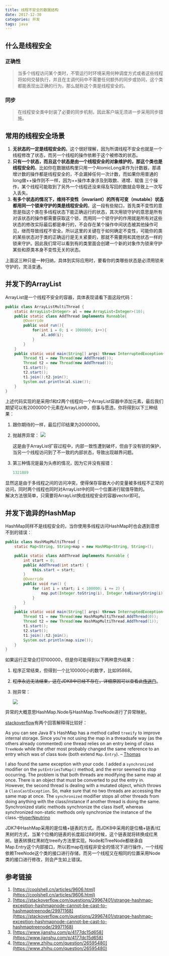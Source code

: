 ```yaml
---
title: 线程不安全的数据结构
date: 2017-12-30 
categories: 并发
tags: java
---
```


## 什么是线程安全

### 正确性

> 当多个线程访问某个类时，不管运行时环境采用何种调度方式或者这些线程将如何交替执行，并且在主调代码中不需要任何额外的同步或协同，这个类都能表现出正确的行为，那么就称这个类是线程安全的。

### 同步

> 在线程安全类中封装了必要的同步机制，因此客户端无须进一步采用同步措施。

<escape><!--more--></escape>
## 常用的线程安全场景

1. **无状态的一定是线程安全的**。这个很好理解，因为所谓线程不安全也就是一个线程修改了状态，而另一个线程的操作依赖于这个被修改的状态。
2. **只有一个状态，而且这个状态是由一个线程安全的对象维护的，那这个类也是线程安全的**。比如你在数据结构里只用一个AtomicLong来作为计数器，那递增计数的操作都是线程安全的，不会漏掉任何一次计数，而如果你用普通的long做++操作则不一样，因为++操作本身涉及到取数、递增、赋值 三个操作，某个线程可能取到了另外一个线程还没来得及写回的数就会导致上一次写入丢失。
3. **有多个状态的情况下，维持不变性（invariant）的所有可变（mutable）状态都用同一个锁来守护的类是线程安全的**。这一段有些拗口，首先类不变性的意思是指这个类在多线程状态下能正确运行的状态，其次用锁守护的意思是所有对该状态的操作都需要获取这个锁，而用同一个锁守护的作用就是所有对这些状态的修改实际最后都是串行的，不会存在某个操作中间状态被其他操作可见，继而导致线程不安全。所以这里的关键在于如何确定不变性，可能你的类的某些状态对于类的正确运行是无关紧要的，那就不需要用和其他状态一样的锁来守护。因此我们常可以看到有的类里面会创建一个新的对象作为锁来守护某些和原类本身不变性无关的状态。

上面这三种只是一种归纳，具体到实际应用时，要看你的类哪些状态是必须用锁来守护的，灵活变通。

## 并发下的ArrayList

ArrayList是一个线程不安全的容器，具体表现请看下面这段代码：

```java
public class ArrayListMultiThread {
    static ArrayList<Integer> al = new ArrayList<Integer>(10);
    public static class AddThread implements Runnable{
        @Override
        public void run(){
            for(int i = 0; i < 1000000; i++){
                al.add(i);
            }
        }
    }
    public static void main(String[] args) throws InterruptedException{
        Thread t1 = new Thread(new AddThread());
        Thread t2 = new Thread(new AddThread());
        t1.start();
        t2.start();
        t1.join();t2.join();
        System.out.println(al.size());
    }
}
```

上述代码实现的是采用t1和t2两个线程向一个ArrayList容器中添加元素，最后我们期望可以有2000000个元素在ArrayList中，但事与愿违，你将得到以下三种结果：

1. 跟你期待的一样，最后打印结果为2000000。

2. 抛越界异常：
   ![](http://p158wkz8m.bkt.clouddn.com/arraylistUnsafe.PNG)

   这是由于ArrayList扩容过程中，内部一致性遭到破坏，但由于没有锁的保护，当另一个线程访问到了不一致的内部状态，导致出现越界问题。

3. 第三种情况是最为头疼的情况，因为它并没有报错：

   ```java
   1321889
   ```

显然这是由于多线程之间的访问冲突，使得保存容器大小的变量被多线程不正常的访问，同时两个线程也同时对ArrayList中的同一个位置进行赋值导致的。<escape><br></escape>
解决方法很简单，只需要将ArrayList换成线程安全的容器vector即可。

##  并发下诡异的HashMap

HashMap同样不是线程安全的，当你使用多线程访问HashMap时也会遇到意想不到的错误：

```java
public class HashMapMultiThread {
    static Map<String, String>map = new HashMap<String, String>();

    public static class AddThread implements Runnable {
        int start = 0;
        public AddThread(int start) {
            this.start = start;
        }
        @Override
        public void run() {
            for (int i = start; i < 100000; i += 2) {
                map.put(Integer.toString(i), Integer.toBinaryString(i));
            }
        }
    }
    public static void main(String[] args) throws InterruptedException{
        Thread t1 = new Thread(new HashMapMultiThread.AddThread(0));
        Thread t2 = new Thread(new HashMapMultiThread.AddThread(1));
        t1.start();
        t2.start();
        t1.join();t2.join();
        System.out.println(map.size());
    }
}
```

如果运行正常会打印100000，但是你可能得到以下两种意外结果：

1. 程序正常结束，但得到一个比100000小的数字，比如95868。

2. ~~程序永远无法结束，这在JDK8中已经不存在，详细原因可以查看此[传送门](https://coolshell.cn/articles/9606.html)~~。

3. 抛异常：

   ![](http://p158wkz8m.bkt.clouddn.com/hashMapUnsafe.PNG)

异常的大概意思HashMap.Node与HashMap.TreeNode进行了异常映射。

[stackoverflow](https://stackoverflow.com/questions/29967401/strange-hashmap-exception-hashmapnode-cannot-be-cast-to-hashmaptreenode/29971168)有两个回答解释得比较好：

As you can see Java 8's HashMap has a method called `treeify` to improve internal storage. Since you're not using the map in a threadsafe way (as the others already commented) one thread relies on an entry being of class `TreeNode` while the other most probably changed the same reference to an entry which was of class `Node` (both extend `Map.Entry`). – [Thomas](https://stackoverflow.com/users/637853/thomas)

I also found the same exception with your code. I added a `synchronized` modifier on the `putEntriesToMap()` method, and the error seemed to stop occurring. The problem is that both threads are modifying the same map at once. There is an object that must be converted to put the entry in. However, the second thread is dealing with a mutated object, which throws a `ClassCastException`. So, make sure that no two threads are accessing the same map at once. The `synchronized` modifier stops all other threads from doing anything with the class/instance if another thread is doing the same. Synchronized static methods synchronize the class itself, whereas synchronized non-static methods only synchronize the instance of the class.–[HyperNeutrino](https://stackoverflow.com/users/8200485/hyperneutrino)

JDK7中HashMap采用的是位桶+链表的方式。而JDK8中采用的是位桶+链表/红黑树的方式，当某个位桶的链表的长度超过8的时候，这个链表就将转换成红黑树。链表转换红黑树在treeify方法里实现。Node和TreeNode都继承自Map.Entry这个内部接口，所以若map在线程非安全的情况下进行操作，一个线程依赖TreeNode这个类的接口进行存储，而另一个线程又在相同的位置采用Node类的接口进行修改，则会产生如上错误。

## 参考链接

1. [https://coolshell.cn/articles/9606.html](https://coolshell.cn/articles/9606.html)
2. [https://stackoverflow.com/questions/29967401/strange-hashmap-exception-hashmapnode-cannot-be-cast-to-hashmaptreenode/29971168](https://stackoverflow.com/questions/29967401/strange-hashmap-exception-hashmapnode-cannot-be-cast-to-hashmaptreenode/29971168)
3. [https://www.jianshu.com/p/4177dc15d658](https://www.jianshu.com/p/4177dc15d658)
4. [https://www.zhihu.com/question/26595480](https://www.zhihu.com/question/26595480)












